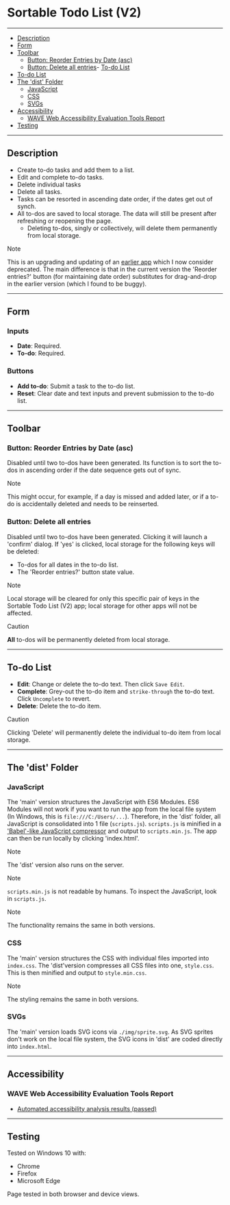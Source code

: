 # Sortable Todo List (V2)

---

- [Description](#description)
- [Form](#form)
- [Toolbar](#toolbar)
  - [Button: Reorder Entries by Date (asc)](#button-reorder-entries-by-date-asc)
  - [Button: Delete all entries](#button-delete-all-entries)- [To-do List](#to-do-list)
- [To-do List](#to-do-list)
- [The 'dist' Folder](#the-dist-folder)
  - [JavaScript](#javascript)
  - [CSS](#css)
  - [SVGs](#svgs)
- [Accessibility](#accessibility)
  - [WAVE Web Accessibility Evaluation Tools Report](#wave-web-accessibility-evaluation-tools-report)
- [Testing](#testing)

---

## Description

- Create to-do tasks and add them to a list.
- Edit and complete to-do tasks.
- Delete individual tasks
- Delete all tasks.
- Tasks can be resorted in ascending date order, if the dates get out of synch.
- All to-dos are saved to local storage. The data will still be present after refreshing or reopening the page.
  - Deleting to-dos, singly or collectively, will delete them permanently from local storage.

> [!NOTE]
> This is an upgrading and updating of an [earlier app](https://chrisnajman.github.io/sortable-todo-list/) which I now consider deprecated. The main difference is that in the current version the 'Reorder entries?' button (for maintaining date order) substitutes for drag-and-drop in the earlier version (which I found to be buggy).

---

## Form

### Inputs

- **Date**: Required.
- **To-do**: Required.

### Buttons

- **Add to-do**: Submit a task to the to-do list.
- **Reset**: Clear date and text inputs and prevent submission to the to-do list.

---

## Toolbar

### Button: Reorder Entries by Date (asc)

Disabled until two to-dos have been generated. Its function is to sort the to-dos in ascending order if the date sequence gets out of sync. 

> [!NOTE]
> This might occur, for example, if a day is missed and added later, or if a to-do is accidentally deleted  and needs to be reinserted.


### Button: Delete all entries

Disabled until two to-dos have been generated. Clicking it will launch a 'confirm' dialog. If 'yes' is clicked, local storage for the following keys will be deleted:

- To-dos for all dates in the to-do list.
- The 'Reorder entries?' button state value.

> [!NOTE]
> Local storage will be cleared for only this specific pair of keys in the Sortable Todo List (V2) app; local storage for other apps will not be affected.

> [!CAUTION] 
> **All** to-dos will be permanently deleted from local storage.

---

## To-do List

- **Edit**: Change or delete the to-do text. Then click `Save Edit`.
- **Complete**: Grey-out the to-do item and `strike-through` the to-do text. Click `Uncomplete` to revert.
- **Delete**: Delete the to-do item.

> [!CAUTION] 
> Clicking 'Delete' will permanently delete the individual to-do item from local storage.

---

## The 'dist' Folder

### JavaScript

The 'main' version structures the JavaScript with ES6 Modules. ES6 Modules will not work if you want to run the app from the local file system (In Windows, this is `file:///C:/Users/...`). Therefore, in the 'dist' folder, all JavaScript is consolidated into 1 file (`scripts.js`). `scripts.js` is minified in a ['Babel'-like JavaScript compressor](https://jscompress.com/) and output to `scripts.min.js`. The app can then be run locally by clicking 'index.html'.

> [!NOTE]
> The 'dist' version also runs on the server.

> [!NOTE] 
> `scripts.min.js` is not readable by humans. To inspect the JavaScript, look in `scripts.js`.

> [!NOTE]
> The functionality remains the same in both versions.

### CSS

The 'main' version structures the CSS with individual files imported into `index.css`. The 'dist'version compresses all CSS files into one, `style.css`. This is then minified and output to `style.min.css`.

> [!NOTE]
> The styling remains the same in both versions.


### SVGs

The 'main' version loads SVG icons via `./img/sprite.svg`. As SVG sprites don't work on the local file system, the SVG icons in 'dist' are coded directly into `index.html`.

---

## Accessibility

### WAVE Web Accessibility Evaluation Tools Report

- [Automated accessibility analysis results (passed)](https://wave.webaim.org/report#/https://chrisnajman.github.io/to-do-list-v2/)

---

## Testing

Tested on Windows 10 with:

- Chrome
- Firefox
- Microsoft Edge

Page tested in both browser and device views.
